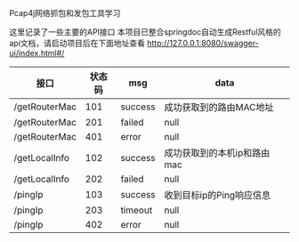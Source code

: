 Pcap4j网络抓包和发包工具学习

这里记录了一些主要的API接口
本项目已整合springdoc自动生成Restful风格的api文档，请启动项目后在下面地址查看
http://127.0.0.1:8080/swagger-ui/index.html#/

| 接口            | 状态码 | msg     | data             |
|---------------|-----|---------|------------------|
| /getRouterMac | 101 | success | 成功获取到的路由MAC地址    |
| /getRouterMac | 201 | failed  | null             |
| /getRouterMac | 401 | error   | null             |
| /getLocalInfo | 102 | success | 成功获取到的本机ip和路由mac |
| /getLocalInfo | 202 | failed  | null             |
| /pingIp       | 103 | success | 收到目标ip的Ping响应信息  |
| /pingIp       | 203 | timeout | null             |
| /pingIp       | 402 | error   | null             |
